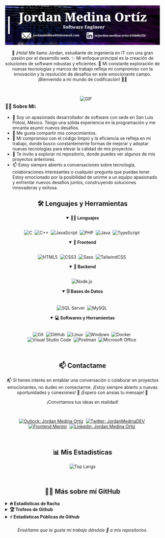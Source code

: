 ![Banner-dark-mode](https://github.com/JordanMedinaOrtiz/JordanMedinaOrtiz/blob/main/assets/portada.png)

<p align="center">👋 ¡Hola! Me llamo Jordan, estudiante de ingeniería en IT con una gran pasión por el desarrollo web. ✨  Mi enfoque principal es la creación de soluciones de software robustas y eficientes. 🚀 Mi constante exploración de nuevas tecnologías y marcos de trabajo refleja mi compromiso con la innovación y la resolución de desafíos en este emocionante campo. ¡Bienvenido a mi mundo de codificación! 👨‍💻</p>

##

<br>

<img align="right" alt="GIF" src="https://media.giphy.com/media/v1.Y2lkPTc5MGI3NjExeGhpZDlzbWplNWp1OHdsbHFnaW5kbWI3eGptbWU2NW0wM3B2eWVlOSZlcD12MV9pbnRlcm5hbF9naWZfYnlfaWQmY3Q9Zw/bGgsc5mWoryfgKBx1u/giphy.gif" width="260px">

### 👨‍💻 Sobre Mi:

- 🧨 Soy un apasionado desarrollador de software con sede en San Luis Potosí, México. Tengo una sólida experiencia en la programación y me encanta asumir nuevos desafíos.
- 📝 Me gusta compartir mis conocimientos.
- 🚀 Mi compromiso con el código limpio y la eficiencia se refleja en mi trabajo, donde busco constantemente formas de mejorar y adoptar nuevas tecnologías para elevar la calidad de mis proyectos.
- 📁 Te invito a explorar mi repositorio, donde puedes ver algunos de mis proyectos anteriores.
- 📫 Estoy siempre abierto a conversaciones sobre tecnología, colaboraciones interesantes o cualquier pregunta que puedas tener. Estoy emocionado por la posibilidad de unirme a un equipo apasionado y enfrentar nuevos desafíos juntos, construyendo soluciones innovadoras y exitosa.

<div align="center">
  <h2 align="center">🛠️ Lenguajes y Herramientas</h2>

  <details open>
    <summary><b>👨‍💻 Lenguajes</b></summary>
    <br>

  ![C](https://img.shields.io/badge/C-00599C?style=for-the-badge&logo=C&logoColor=white)&nbsp;
  ![C++](https://img.shields.io/badge/C++-00599C?style=for-the-badge&logo=C%2B%2B&logoColor=white)&nbsp;
  ![JavaScript](https://img.shields.io/badge/Javascript-F7DF1E.svg?style=for-the-badge&logo=javascript&logoColor=black)&nbsp;
  ![PHP](https://img.shields.io/badge/PHP-777BB4?style=for-the-badge&logo=php&logoColor=white)&nbsp;
  ![Java](https://img.shields.io/badge/Java-f89820?style=for-the-badge&logo=openjdk&logoColor=black)&nbsp;
  ![TypeScript](https://shields.io/badge/TypeScript-3178C6?logo=TypeScript&logoColor=FFF&style=for-the-badge)&nbsp;
  </details>
    
  <details open>
    <summary><b>🎨 Frontend</b></summary>
    <br>
  
  ![HTML5](https://img.shields.io/badge/-HTML5-E34F26?style=for-the-badge&logo=html5&logoColor=white)&nbsp;
  ![CSS3](https://img.shields.io/badge/-CSS3-1572B6?style=for-the-badge&logo=css3)&nbsp;
  ![Sass](https://img.shields.io/badge/-Sass-CC6699?style=for-the-badge&logo=sass&logoColor=white)&nbsp;
  ![TailwindCSS](https://img.shields.io/badge/-Tailwind_CSS-38B2AC?style=for-the-badge&logo=tailwind-css&logoColor=white)&nbsp;
  </details>
  
  <details open>
    <summary><b>🧰 Backend</b></summary>
    <br>

  ![Node.js](https://img.shields.io/badge/node.js-339933.svg?style=for-the-badge&logo=nodedotjs&logoColor=white)&nbsp;
  </details>

<details open>
  <summary><b>🗄️ Bases de Datos</b></summary>
  <br>

  ![SQL Server](https://img.shields.io/badge/-SQL%20Server-CC2927?style=for-the-badge&logo=microsoft-sql-server&logoColor=white)&nbsp;
  ![MySQL](https://img.shields.io/badge/-MySQL-00000F?style=for-the-badge&logo=mysql)&nbsp;
  </details>

  <details open>
    <summary><b>💻 Softwares y Herramientas</b></summary>
    <br>
  
  ![Git](https://img.shields.io/badge/-Git-F05032?style=for-the-badge&logo=git&logoColor=white)&nbsp;
  ![GitHub](https://img.shields.io/badge/-GitHub-181717?style=for-the-badge&logo=github)&nbsp;
  ![Linux](https://img.shields.io/badge/-Linux-FCC624?style=for-the-badge&logo=linux&logoColor=black)&nbsp;
  ![Windows](https://img.shields.io/badge/Windows-0078D6?style=for-the-badge&logo=windows&logoColor=white)&nbsp;
  ![Docker](https://img.shields.io/badge/-Docker-2496ED?style=for-the-badge&logo=docker&logoColor=white)&nbsp;
  <br>
  ![Visual Studio Code](https://img.shields.io/badge/-VSCODE-007ACC?style=for-the-badge&&logo=visual-studio-code&logoColor=white)&nbsp;
  ![Postman](https://img.shields.io/badge/-Postman-FF6C37?style=for-the-badge&logo=postman&logoColor=white)&nbsp;
  ![Microsoft Office](https://img.shields.io/badge/-MS%20Office-D83B01?style=for-the-badge&logo=microsoft-office&logoColor=white)&nbsp;
  </details>
  
</div>

<br>

<h2 align="center">📫 Contactame</h2>

<p align="center"> 📬 Si tienes interés en entablar una conversación o colaborar en proyectos emocionantes, no dudes en contactarme. ¡Estoy siempre abierto a nuevas oportunidades y conexiones! 🚀 ¡Espero con ansias tu mensaje! 👋</p>

<p align="center">¡Convirtamos tus ideas en realidad!</p>
<br />

<div align="center">
  
[![Outlock: Jordan Medina Ortiz](https://img.shields.io/badge/Microsoft_Outlook-0078D4?style=for-the-badge&logo=microsoft-outlook&logoColor=white&link=mailto:jordanmedina49@hotmail.com)](mailto:jordanmedina49@hotmail.com)&nbsp;
[![Twitter: JordanMedinaDEV](https://img.shields.io/badge/Twitter-1DA1F2?style=for-the-badge&logo=twitter&logoColor=white&link=https://twitter.com/JordanMedinaDEV)](https://twitter.com/JordanMedinaDEV)&nbsp;
[![Frontend Mentor](https://img.shields.io/badge/-Frontend%20Mentor-5F3DC4?style=for-the-badge&logo=FrontendMentor&logoColor=white&link=https://www.frontendmentor.io/profile/JordanMedinaOrtiz)]()&nbsp;
[![Linkedin: Jordan Medina Ortiz](https://img.shields.io/badge/-linkedin-blue?style=for-the-badge&logo=Linkedin&logoColor=white&link=https://www.linkedin.com/in/jordan-medina-ortiz-618b0b25b/)](https://www.linkedin.com/in/jordan-medina-ortiz-618b0b25b/)&nbsp;

</div>

<br>
<h2 align="center">📊 Mis Estadísticas</h2>

<div align = "center">

![Top Langs](https://github-readme-stats-eight-theta.vercel.app/api/top-langs/?username=JordanMedinaOrtiz&layout=compact&langs_count=10&theme=algolia)

</div>
<br>

<h2 align="center">👨‍💻 Más sobre mí GitHub</h2>

<details>
<summary><b>🔥 Estadísticas de Racha</b></summary>
<br>
<p align="center">
<img src="http://github-readme-streak-stats.herokuapp.com?user=JordanMedinaOrtiz&theme=radical&hide_border=true" alt="JordanMedinaOrtiz" width="390"/>
</p>
</details>

<details>
<summary><b>🏆 Trofeos de Github</b></summary>
<br>
<p align="center">
<img src="https://github-profile-trophy.vercel.app/?username=JordanMedinaOrtiz&theme=discord" alt="JordanMedinaOrtiz" />
</p>
</details>


</details>

<details>
<summary><b>⚡ Estadísticas Públicas de Github</b></summary>
<br>
<p align="center">
<img src="https://github-readme-stats.vercel.app/api?username=JordanMedinaOrtiz&show_icons=true&theme=radical&count_private=true" alt="JordanMedinaOrtiz" width="420"/>&nbsp;<img src="https://github-readme-stats.vercel.app/api/top-langs/?username=JordanMedinaOrtiz&layout=compact&theme=radical" alt="JordanMedinaOrtiz" height="165">
</p>
</details>

<h6 align="center">Enséñame que te gusta mi trabajo dándole 🌟 a mis repositorios.</h6>
